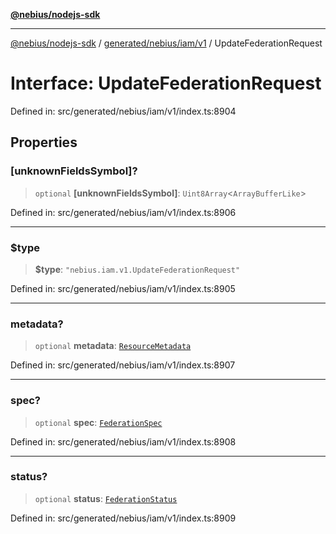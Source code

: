 [**@nebius/nodejs-sdk**](../../../../../README.md)

***

[@nebius/nodejs-sdk](../../../../../README.md) / [generated/nebius/iam/v1](../README.md) / UpdateFederationRequest

# Interface: UpdateFederationRequest

Defined in: src/generated/nebius/iam/v1/index.ts:8904

## Properties

### \[unknownFieldsSymbol\]?

> `optional` **\[unknownFieldsSymbol\]**: `Uint8Array`\<`ArrayBufferLike`\>

Defined in: src/generated/nebius/iam/v1/index.ts:8906

***

### $type

> **$type**: `"nebius.iam.v1.UpdateFederationRequest"`

Defined in: src/generated/nebius/iam/v1/index.ts:8905

***

### metadata?

> `optional` **metadata**: [`ResourceMetadata`](../../../common/v1/interfaces/ResourceMetadata.md)

Defined in: src/generated/nebius/iam/v1/index.ts:8907

***

### spec?

> `optional` **spec**: [`FederationSpec`](FederationSpec.md)

Defined in: src/generated/nebius/iam/v1/index.ts:8908

***

### status?

> `optional` **status**: [`FederationStatus`](FederationStatus.md)

Defined in: src/generated/nebius/iam/v1/index.ts:8909
